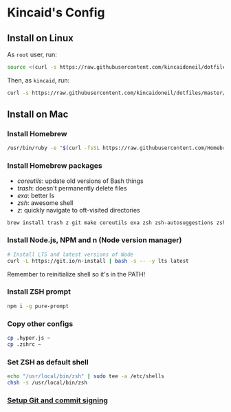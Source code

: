 # Kincaid's Config

## Install on Linux

As `root` user, run:

```bash
source <(curl -s https://raw.githubusercontent.com/kincaidoneil/dotfiles/master/add-user.sh)
```

Then, as `kincaid`, run:

```bash
curl -s https://raw.githubusercontent.com/kincaidoneil/dotfiles/master/install.sh | bash -s
```

## Install on Mac

### Install Homebrew

```bash
/usr/bin/ruby -e "$(curl -fsSL https://raw.githubusercontent.com/Homebrew/install/master/install)"
```

### Install Homebrew packages

- _coreutils_: update old versions of Bash things
- _trash_: doesn't permanently delete files
- _exa_: better ls
- _zsh_: awesome shell
- _z_: quickly navigate to oft-visited directories

```bash
brew install trash z git make coreutils exa zsh zsh-autosuggestions zsh-syntax-highlighting gnupg pinentry-mac
```

### Install Node.js, NPM and n (Node version manager)

```bash
# Install LTS and latest versions of Node
curl -L https://git.io/n-install | bash -s -- -y lts latest
```

Remember to reinitialize shell so it's in the PATH!

### Install ZSH prompt

```bash
npm i -g pure-prompt
```

### Copy other configs

```bash
cp .hyper.js ~
cp .zshrc ~
```

### Set ZSH as default shell

```bash
echo "/usr/local/bin/zsh" | sudo tee -a /etc/shells
chsh -s /usr/local/bin/zsh
```

### [Setup Git and commit signing](https://nathanhoad.net/how-to-git-signing-commits/)
